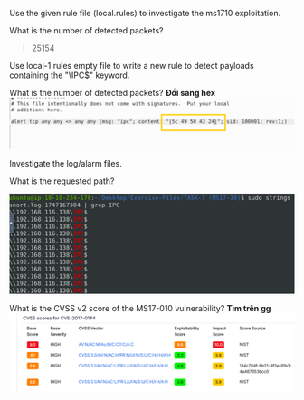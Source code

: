 Use the given rule file (local.rules) to investigate the ms1710 exploitation.

What is the number of detected packets?
>25154

Use local-1.rules empty file to write a new rule to detect payloads containing the "\IPC$" keyword.

What is the number of detected packets?
**Đổi sang hex**
![alt text](../png/snc17.png)

Investigate the log/alarm files.

What is the requested path?

![alt text](../png/snc18.png)


What is the CVSS v2 score of the MS17-010 vulnerability?
**Tìm trên gg**
![alt text](../png/snc19.png)